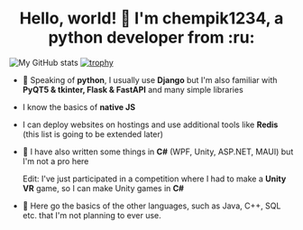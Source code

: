 <h1 align="center">Hello, world! 👋 I'm chempik1234, a python developer from :ru:</h1>

![My GitHub stats](https://github-readme-stats.vercel.app/api?username=chempik1234)
[![trophy](https://github-profile-trophy.vercel.app/?username=ryo-ma)](https://github.com/ryo-ma/github-profile-trophy)

- :snake: Speaking of **python**, I usually use **Django** but I'm also familiar with **PyQT5 & tkinter, Flask & FastAPI** and many simple libraries
- I know the basics of **native JS**
- I can deploy websites on hostings and use additional tools like **Redis** (this list is going to be extended later)
- :nut_and_bolt: I have also written some things in **C#** (WPF, Unity, ASP.NET, MAUI) but I'm not a pro here
  
  Edit: I've just participated in a competition where I had to make a **Unity VR** game, so I can make Unity games in **C#**
- 📗 Here go the basics of the other languages, such as Java, C++, SQL etc. that I'm not planning to ever use.

